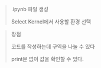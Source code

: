 > .ipynb 파일 생성
>
> Select Kernel에서 사용할 환경 선택

> 장점
>
> 코드를 작성하는데 구역을 나눌 수 있다
>
> print문 없이 값을 확인할 수 있다.
